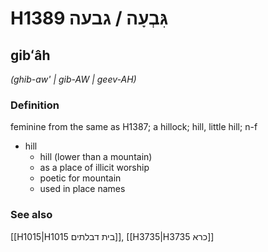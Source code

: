 # H1389 גִּבְעָה / גבעה

## gibʻâh

_(ghib-aw' | ɡib-AW | ɡeev-AH)_

### Definition

feminine from the same as H1387; a hillock; hill, little hill; n-f

- hill
  - hill (lower than a mountain)
  - as a place of illicit worship
  - poetic for mountain
  - used in place names

### See also

[[H1015|H1015 בית דבלתים]], [[H3735|H3735 כרא]]
